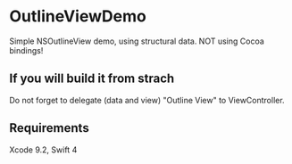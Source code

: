 # OutlineViewDemo
Simple NSOutlineView demo, using structural data. NOT using Cocoa bindings!

## If you will build it from strach
Do not forget to delegate (data and view) "Outline View" to ViewController.

## Requirements
Xcode 9.2, Swift 4
